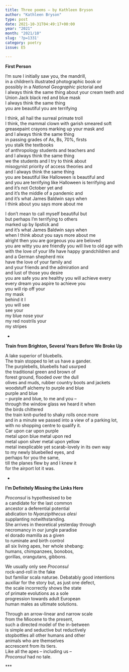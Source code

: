 ```yaml
---
title: Three poems – by Kathleen Bryson
author: "Kathleen Bryson"
type: post
date: 2021-10-31T04:49:17+00:00
year: "2021"
month: "2021/10"
slug: '?p=1331'
category: poetry
issue: E5

---
```

**First Person**

I’m sure I initially saw you, the mandrill,  
in a children’s illustrated photographic book or  
possibly in a _National Geographic_ pictorial and  
I always think the same thing about your cream teeth and  
Union Jack black red and blue mask  
I always think the same thing  
you are beautiful you are terrifying

I think, all hail the surreal primate troll  
I think, the mammal clown with garish smeared soft  
greasepaint crayons marking up your mask and  
and I always think the same thing  
in passing grades of As, Bs, 70%, firsts  
you stalk the textbooks  
of anthropology students and teachers and  
and I always think the same thing  
we the students and I try to think about  
misogynist priority of access theories and  
and I always think the same thing  
you are beautiful like Halloween is beautiful and  
and you are terrifying like Halloween is terrifying and  
and it’s not October yet and  
and it’s the middle of a pandemic and  
and it’s what James Baldwin says when  
I think about you says more about me

I don’t mean to call myself beautiful but  
but perhaps I’m terrifying to others  
marked up by lipstick and  
and it’s what James Baldwin says when  
when I think about you says more about me  
alright then you are gorgeous you are beloved  
you are witty you are friendly you will live to old age with  
with the love of your life have happy grandchildren and  
and a German shepherd mix  
have the love of your family and  
and your friends and the admiration and  
and lust of those you desire  
you are safe you are healthy you will achieve every  
every dream you aspire to achieve you  
you will rip off your  
my mask  
behind it I  
you will see  
see your  
my blue nose your  
my red nostrils your  
my stripes

*

**Train from Brighton, Several Years Before We Broke Up**

A lake superior of bluebells.  
The train stopped to let us have a gander.  
The purplebells, bluebells had usurped  
the traditional green and brown of  
forest ground, flooded over the dull  
olives and muds, rubber country boots and jackets  
woodstuff alchemy to purple and blue  
purple and blue  
– purple and blue, to me and you –  
through the window glass we heard it when  
the birds chittered  
the train knit-purled to shaky rolls once more  
and in a minute we passed into a view of a parking lot,  
with no shopping centre to qualify it.  
Car upon car upon purple  
metal upon blue metal upon red  
metal upon silver metal upon yellow  
metal inexplicable yet scarab-lovely in its own way  
to my newly bluebelled eyes, and  
perhaps for you the same,  
till the planes flew by and I knew it  
for the airport lot it was.

*

**I’m Definitely Missing the Links Here**

_Proconsul_ is hypothesised to be  
a candidate for the last common  
ancestor a deferential potential  
abdication to _Nyanzipithecus alesi_  
supplanting notwithstanding.  
She arrives in theoretical yesterday through  
necromancy in our jungle paradise  
el dorado mamilla as a given  
to ruminate and birth control  
all six living apes, her whole shebang:  
humans, chimpanzees, bonobos,  
gorillas, orangutans, gibbons.

We usually only see _Proconsul_  
rock-and-roll in the fake  
but familiar scala naturae. Debatably good intentions  
auxiliar for the story but, as just one defect,  
the scale incorrectly shows the state  
of primate evolutions as a sole  
progression towards adult European  
human males as ultimate solutions.

Through an arrow-linear and narrow scale  
from the Miocene to the present,  
such a directed model of the in-between  
is simple and seductive but reductively  
stopbottles all other humans and other  
animals who are themselves  
accrescent from its tiers.  
Like all the apes – including us –  
_Proconsul_ had no tale.

\***
